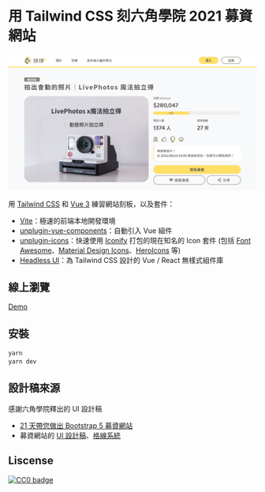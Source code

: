 # 用 Tailwind CSS 刻六角學院 2021 募資網站

![網頁預覽](./screen.jpg)

用 [Tailwind CSS](https://tailwindcss.com/) 和 [Vue 3](https://v3.cn.vuejs.org/) 練習網站刻板，以及套件：

* [Vite](https://cn.vitejs.dev/)：極速的前端本地開發環境
* [unplugin-vue-components](https://github.com/antfu/unplugin-vue-components)：自動引入 Vue 組件
* [unplugin-icons](https://github.com/antfu/unplugin-icons)：快速使用 [Iconify](https://github.com/iconify/iconify) 打包的現在知名的 Icon 套件 (包括 [Font Awesome](https://fontawesome.com/)、[Material Design Icons](https://fonts.google.com/icons)、[HeroIcons](https://heroicons.com/) 等)
* [Headless UI](https://headlessui.dev/)：為 Tailwind CSS 設計的 Vue / React 無樣式組件庫

## 線上瀏覽

[Demo](https://hexschool-2021-weblayout-tailwindcss.vercel.app/)

## 安裝

```bash
yarn
yarn dev
```

## 設計稿來源

感謝六角學院釋出的 UI 設計稿

* [21 天帶您做出 Bootstrap 5 募資網站](https://hackmd.io/@YmcMgo-NSKOqgTGAjl_5tg/ryar-vGOd/%2FNdGKchTeRBqbkTMiQ2HSmw)
* 募資網站的 [UI 設計稿](https://hexschool.github.io/boootstrap5WebLayout/#artboard0)、[格線系統](https://drive.google.com/file/d/1mFN6FTRijd2tT2gfFqK4Yxw9LRKWOl86/view)

## Liscense

[![CC0 badge](https://licensebuttons.net/p/zero/1.0/80x15.png)](./LICENSE)

